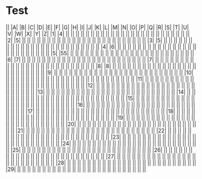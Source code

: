 # Test

||    |A|    |B|    |C|    |D|    |E|    |F|    |G|    |H|    |I|    |J|    |K|    |L|    |M|    |N|    |O|    |P|    |Q|    |R|    |S|    |T|    |U|    |V|    |W|    |X|    |Y|    |Z|
|1|    |4|    ||    ||    ||    ||    ||    ||    ||    ||    ||    ||    ||    ||    ||    ||    ||    ||    ||    ||    ||    ||    ||    ||    ||    ||    ||
|2|    |5|    ||    ||    ||    ||    ||    ||    ||    ||    ||    ||    ||    ||    ||    ||    ||    ||    ||    ||    ||    ||    ||    ||    ||    ||    ||
|3|    |5|    ||    ||    ||    ||    ||    ||    ||    ||    ||    ||    ||    ||    ||    ||    ||    ||    ||    ||    ||    ||    ||    ||    ||    ||    ||
|4|    |6|    ||    ||    ||    ||    ||    ||    ||    ||    ||    ||    ||    ||    ||    ||    ||    ||    ||    ||    ||    ||    ||    ||    ||    ||    ||
|5|    |55|    ||    ||    ||    ||    ||    ||    ||    ||    ||    ||    ||    ||    ||    ||    ||    ||    ||    ||    ||    ||    ||    ||    ||    ||    ||
|6|    |7|    ||    ||    ||    ||    ||    ||    ||    ||    ||    ||    ||    ||    ||    ||    ||    ||    ||    ||    ||    ||    ||    ||    ||    ||    ||
|7|    ||    ||    ||    ||    ||    ||    ||    ||    ||    ||    ||    ||    ||    ||    ||    ||    ||    ||    ||    ||    ||    ||    ||    ||    ||    ||
|8|    |8|    ||    ||    ||    ||    ||    ||    ||    ||    ||    ||    ||    ||    ||    ||    ||    ||    ||    ||    ||    ||    ||    ||    ||    ||    ||
|9|    ||    ||    ||    ||    ||    ||    ||    ||    ||    ||    ||    ||    ||    ||    ||    ||    ||    ||    ||    ||    ||    ||    ||    ||    ||    ||
|10|    ||    ||    ||    ||    ||    ||    ||    ||    ||    ||    ||    ||    ||    ||    ||    ||    ||    ||    ||    ||    ||    ||    ||    ||    ||    ||
|11|    ||    ||    ||    ||    ||    ||    ||    ||    ||    ||    ||    ||    ||    ||    ||    ||    ||    ||    ||    ||    ||    ||    ||    ||    ||    ||
|12|    ||    ||    ||    ||    ||    ||    ||    ||    ||    ||    ||    ||    ||    ||    ||    ||    ||    ||    ||    ||    ||    ||    ||    ||    ||    ||
|13|    ||    ||    ||    ||    ||    ||    ||    ||    ||    ||    ||    ||    ||    ||    ||    ||    ||    ||    ||    ||    ||    ||    ||    ||    ||    ||
|14|    ||    ||    ||    ||    ||    ||    ||    ||    ||    ||    ||    ||    ||    ||    ||    ||    ||    ||    ||    ||    ||    ||    ||    ||    ||    ||
|15|    ||    ||    ||    ||    ||    ||    ||    ||    ||    ||    ||    ||    ||    ||    ||    ||    ||    ||    ||    ||    ||    ||    ||    ||    ||    ||
|16|    ||    ||    ||    ||    ||    ||    ||    ||    ||    ||    ||    ||    ||    ||    ||    ||    ||    ||    ||    ||    ||    ||    ||    ||    ||    ||
|17|    ||    ||    ||    ||    ||    ||    ||    ||    ||    ||    ||    ||    ||    ||    ||    ||    ||    ||    ||    ||    ||    ||    ||    ||    ||    ||
|18|    ||    ||    ||    ||    ||    ||    ||    ||    ||    ||    ||    ||    ||    ||    ||    ||    ||    ||    ||    ||    ||    ||    ||    ||    ||    ||
|19|    ||    ||    ||    ||    ||    ||    ||    ||    ||    ||    ||    ||    ||    ||    ||    ||    ||    ||    ||    ||    ||    ||    ||    ||    ||    ||
|20|    ||    ||    ||    ||    ||    ||    ||    ||    ||    ||    ||    ||    ||    ||    ||    ||    ||    ||    ||    ||    ||    ||    ||    ||    ||    ||
|21|    ||    ||    ||    ||    ||    ||    ||    ||    ||    ||    ||    ||    ||    ||    ||    ||    ||    ||    ||    ||    ||    ||    ||    ||    ||    ||
|22|    ||    ||    ||    ||    ||    ||    ||    ||    ||    ||    ||    ||    ||    ||    ||    ||    ||    ||    ||    ||    ||    ||    ||    ||    ||    ||
|23|    ||    ||    ||    ||    ||    ||    ||    ||    ||    ||    ||    ||    ||    ||    ||    ||    ||    ||    ||    ||    ||    ||    ||    ||    ||    ||
|24|    ||    ||    ||    ||    ||    ||    ||    ||    ||    ||    ||    ||    ||    ||    ||    ||    ||    ||    ||    ||    ||    ||    ||    ||    ||    ||
|25|    ||    ||    ||    ||    ||    ||    ||    ||    ||    ||    ||    ||    ||    ||    ||    ||    ||    ||    ||    ||    ||    ||    ||    ||    ||    ||
|26|    ||    ||    ||    ||    ||    ||    ||    ||    ||    ||    ||    ||    ||    ||    ||    ||    ||    ||    ||    ||    ||    ||    ||    ||    ||    ||
|27|    ||    ||    ||    ||    ||    ||    ||    ||    ||    ||    ||    ||    ||    ||    ||    ||    ||    ||    ||    ||    ||    ||    ||    ||    ||    ||
|28|    ||    ||    ||    ||    ||    ||    ||    ||    ||    ||    ||    ||    ||    ||    ||    ||    ||    ||    ||    ||    ||    ||    ||    ||    ||    ||
|29|    ||    ||    ||    ||    ||    ||    ||    ||    ||    ||    ||    ||    ||    ||    ||    ||    ||    ||    ||    ||    ||    ||    ||    ||    ||    ||
